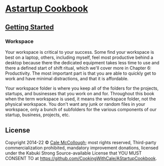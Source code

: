 # [Astartup Cookbook](../)

## [Getting Started](./)

### Workspace

Your workspace is critical to your success. Some find your workspace is best on a laptop, others, including myself, feel most productive behind a desktop because there the dedicated equipment takes less time to use and there a defined start of shift ritual, which we'll cover more in Chapter 6: Productivity. The most important part is that you are able to quickly get to work and have minimal distractions, and that it is affordable.

Your workspace folder is where you keep all of the folders for the projects, startups, and businesses that you work on and for. Throughout this book when the term workspace is used, it means the workspace folder, not the physical workspace. You don't want any junk or random files in your workspace, only a bunch of subfolders for the various components of our startup, business, projects, etc.

## License

Copyright 2014-22 © [Cale McCollough](https://cookingwithcale.org); most rights reserved, Third-party commercialization prohibited, mandatory improvement donations, licensed under the Kabuki Strong Source-available License that YOU MUST CONSENT TO at <https://github.com/CookingWithCale/AStartupCookbook>.

